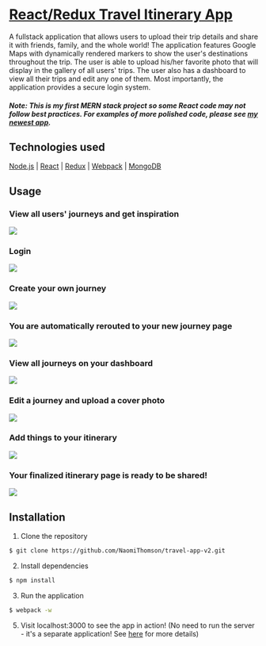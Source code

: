 # [React/Redux Travel Itinerary App](http://agile-mesa-83405.herokuapp.com/)
A fullstack application that allows users to upload their trip details and share it with friends, family, and the whole world! The application features Google Maps with dynamically rendered markers to show the user's destinations throughout the trip. The user is able to upload his/her favorite photo that will display in the gallery of all users' trips. The user also has a dashboard to view all their trips and edit any one of them. Most importantly, the application provides a secure login system. 
##### Note: This is my first MERN stack project so some React code may not follow best practices. For examples of more polished code, please see [my newest app](https://github.com/NaomiThomson/indecision-app). 



## Technologies used
[Node.js](https://nodejs.org/en/) |
[React](https://facebook.github.io/react/) |
[Redux](http://redux.js.org/) |
[Webpack](https://webpack.js.org/) | 
[MongoDB](https://www.mongodb.com/) 



## Usage

### View all users' journeys and get inspiration
![](https://i.imgur.com/8xvC8kXh.png)

### Login
![](https://i.imgur.com/3AS0T5Zh.png)

### Create your own journey
![](https://i.imgur.com/dyQWTGAh.png)

### You are automatically rerouted to your new journey page
![](https://i.imgur.com/I87Qgtmh.png)

### View all journeys on your dashboard 
![](https://i.imgur.com/LBdtpDLh.png)

### Edit a journey and upload a cover photo
![](https://i.imgur.com/wcQvB06h.png)

### Add things to your itinerary
![](https://i.imgur.com/YxwseGPh.png)

### Your finalized itinerary page is ready to be shared!
![](https://i.imgur.com/5PUcDB7h.png)



## Installation

1. Clone the repository

```bash
$ git clone https://github.com/NaomiThomson/travel-app-v2.git
```

2. Install dependencies

```bash
$ npm install
```

3. Run the application

```bash
$ webpack -w
```

5. Visit localhost:3000 to see the app in action! (No need to run the server - it's a separate application! See [here](https://github.com/NaomiThomson/travel-itinerary-api) for more details)




